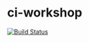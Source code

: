 # ci-workshop
[![Build Status](https://travis-ci.org/vt4a2h/ci-workshop.svg?branch=master)](https://travis-ci.org/vt4a2h/ci-workshop)
